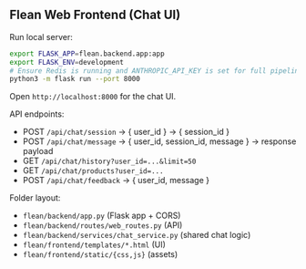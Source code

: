 

## Flean Web Frontend (Chat UI)

Run local server:

```bash
export FLASK_APP=flean.backend.app:app
export FLASK_ENV=development
# Ensure Redis is running and ANTHROPIC_API_KEY is set for full pipeline
python3 -m flask run --port 8000
```

Open `http://localhost:8000` for the chat UI.

API endpoints:
- POST `/api/chat/session` → { user_id } → { session_id }
- POST `/api/chat/message` → { user_id, session_id, message } → response payload
- GET `/api/chat/history?user_id=...&limit=50`
- GET `/api/chat/products?user_id=...`
- POST `/api/chat/feedback` → { user_id, message }

Folder layout:
- `flean/backend/app.py` (Flask app + CORS)
- `flean/backend/routes/web_routes.py` (API)
- `flean/backend/services/chat_service.py` (shared chat logic)
- `flean/frontend/templates/*.html` (UI)
- `flean/frontend/static/{css,js}` (assets)
